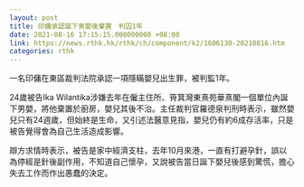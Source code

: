 ```yaml
---
layout: post
title: 印傭承認誕下男嬰後棄置　判囚1年
date: 2021-08-16 17:15:15.000000000 +08:00
link: https://news.rthk.hk/rthk/ch/component/k2/1606130-20210816.htm
categories: rthk
---
```


一名印傭在東區裁判法院承認一項隱瞞嬰兒出生罪，被判監1年。

24歲被告Ika Wilantika涉嫌去年在僱主住所、筲箕灣東熹苑華熹閣一個單位內誕下男嬰，將他棄置於廚房，嬰兒其後不治。主任裁判官羅德泉判刑時表示，雖然嬰兒只有24週歲，但始終是生命，又引述法醫意見指，嬰兒仍有約6成存活率，只是被告覺得會為自己生活造成影響。

辯方求情時表示，被告是家中經濟支柱，去年10月來港，一直有打避孕針，誤以為停經是針後副作用，不知道自己懷孕，又說被告當日誕下嬰兒後感到驚慌，擔心失去工作而作出愚蠢的決定。
